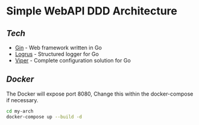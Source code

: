 # Simple WebAPI DDD Architecture

## _Tech_

- [Gin](https://github.com/gin-gonic/gin) - Web framework written in Go
- [Logrus](https://github.com/sirupsen/logrus) - Structured logger for Go
- [Viper](https://github.com/spf13/viper) - Complete configuration solution for Go

## _Docker_

The Docker will expose port 8080, Change this within the
docker-compose if necessary.

```sh
cd my-arch
docker-compose up --build -d
```
